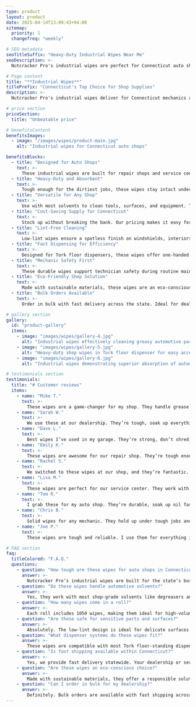 ```yaml
---
type: product
layout: product
date: 2025-04-14T13:09:43+04:00
sitemap:
  priority: 1
  changefreq: "weekly"

# SEO metadata
seoTitleSuffix: "Heavy-Duty Industrial Wipes Near Me"
seoDescription: >-
  Nutcracker Pro's industrial wipes are perfect for Connecticut auto shops. 1050 durable, lint-free wipes per roll tackle grease and oil. Ideal for dealerships, mechanics, and service centers. Save 40% vs. rental towels with fast shipping in Connecticut.

# Page content
title: "**Industrial Wipes**"
titlePrefix: "Connecticut's Top Choice for Shop Supplies"
description: >-
  Nutcracker Pro's industrial wipes deliver for Connecticut mechanics and dealerships. 1050 heavy-duty, lint-free wipes per roll handle oil, grease, and solvents. Durable and cost-effective, they save up to 40% compared to rental towels. Fast shipping ensures your shop stays stocked.

# price section
priceSection:
  title: "Unbeatable price"

# benefitsContent
benefitsImages:
  - image: "/images/wipes/product-main.jpg"
    alt: "Industrial wipes for Connecticut auto shops"

benefitsBlocks:
  - title: "Designed for Auto Shops"
    text: >-
      These industrial wipes are built for repair shops and service centers. They easily clean oil, grease, and fluids, making them a go-to for mechanics looking for reliable shop supplies.
  - title: "Heavy-Duty and Absorbent"
    text: >-
      Tough enough for the dirtiest jobs, these wipes stay intact under pressure. They soak up spills and grime fast, perfect for high-volume auto shops and service bays.
  - title: "Versatile for Any Shop"
    text: >-
      Use with most solvents to clean tools, surfaces, and equipment. These wipes offer flexibility for all your cleaning needs in professional garages.
  - title: "Cost-Saving Supply for Connecticut"
    text: >-
      Stock up without breaking the bank. Our pricing makes it easy for local service centers to maintain a steady supply of industrial wipes, cutting costs compared to rental options.
  - title: "Lint-Free Cleaning"
    text: >-
      Low-lint wipes ensure a spotless finish on windshields, interiors, and precision parts. Ideal for professional-grade results in any automotive workshop.
  - title: "Fast Dispensing for Efficiency"
    text: >-
      Designed for Tork floor dispensers, these wipes offer one-handed access and clean tear-off. Reduce waste and keep your shop running smoothly with this practical solution.
  - title: "Mechanic Safety First"
    text: >-
      These durable wipes support technician safety during routine maintenance. They’re safe for daily use in busy shop environments, with no shredding or residue.
  - title: "Eco-Friendly Shop Solution"
    text: >-
      Made with sustainable materials, these wipes are an eco-conscious choice for modern auto shops. Get high-performance cleaning while supporting environmental responsibility.
  - title: "Bulk Orders Available"
    text: >-
      Order in bulk with fast delivery across the state. Ideal for dealerships and fleet service centers needing a reliable supply of industrial wipes at competitive prices.

# gallery section
gallery:
  id: "product-gallery"
  items:
    - image: "images/wipes/gallery-4.jpg"
      alt: "Industrial wipes effectively cleaning greasy automotive parts"
    - image: "images/wipes/gallery-5.jpg"
      alt: "Heavy-duty shop wipes in Tork floor dispenser for easy access"
    - image: "images/wipes/gallery-6.jpg"
      alt: "Industrial wipes demonstrating superior absorption of automotive fluids"

# testimonials section
testimonials:
  title: "# Customer reviews"
  items:
    - name: "Mike T."
      text: >-
        These wipes are a game-changer for my shop. They handle grease and oil like nothing else, and they don’t tear. A roll lasts weeks, and the price is right. I’m sticking with these for sure.
    - name: "Sarah W."
      text: >-
        We use these at our dealership. They’re tough, soak up everything, and leave no lint. Saves us money compared to rentals, and delivery is always quick. Highly recommend!
    - name: "Dave L."
      text: >-
        Best wipes I’ve used in my garage. They’re strong, don’t shred, and clean tools and surfaces great. I use fewer per job, which cuts costs. Definitely worth it for any shop.
    - name: "Emily K."
      text: >-
        These wipes are awesome for our repair shop. They’re tough enough for heavy grease but soft for delicate surfaces. Fast shipping keeps us stocked without hassle.
    - name: "Rachel S."
      text: >-
        We switched to these wipes at our shop, and they’re fantastic. They handle everything from spills to tools, and they’re budget-friendly. A must for any service center.
    - name: "Lisa M."
      text: >-
        These wipes are perfect for our service center. They work with solvents and don’t fall apart. The roll fits our dispenser, and we’re saving big by switching to these.
    - name: "Tom R."
      text: >-
        I grab these for my auto shop. They’re durable, soak up oil fast, and don’t leave a mess. Great for cleaning parts and benches. I’ll keep ordering these for sure.
    - name: "Chris B."
      text: >-
        Solid wipes for any mechanic. They hold up under tough jobs and clean better than others I’ve tried. The low-lint feature is great for interior work. Good deal all around.
    - name: "Joe P."
      text: >-
        These wipes are tough and reliable. I use them for everything in my garage—oil, grease, you name it. They don’t rip, and the roll lasts. Great value for the price.

# FAQ section
faq:
  titleColored: "F.A.Q."
  questions:
    - question: "How tough are these wipes for auto shops in Connecticut?"
      answer: >-
        Nutcracker Pro’s industrial wipes are built for the state’s busiest garages. They stay strong when wet, handling grease, oil, and tough grime without tearing. Ideal for mechanics and dealerships.
    - question: "Do these wipes handle automotive solvents?"
      answer: >-
        Yes, they work with most shop-grade solvents like degreasers and brake cleaners. Designed for heavy use, they maintain performance through demanding cleaning jobs.
    - question: "How many wipes come in a roll?"
      answer: >-
        Each roll includes 1050 wipes, making them ideal for high-volume shops. They fit standard dispensers and offer a long-lasting supply for daily use.
    - question: "Are these safe for sensitive parts and surfaces?"
      answer: >-
        Absolutely. The low-lint design is ideal for delicate surfaces like glass, electronics, and interiors. They clean without leaving streaks or residue.
    - question: "What dispenser systems do these wipes fit?"
      answer: >-
        These wipes are compatible with most Tork floor-standing dispensers. The clean tear-off and one-handed access help reduce waste in fast-paced environments.
    - question: "Is fast shipping available within Connecticut?"
      answer: >-
        Yes, we provide fast delivery statewide. Your dealership or service center will stay stocked and ready with quick shipping on all orders.
    - question: "Are these wipes an eco-conscious choice?"
      answer: >-
        Made with sustainable materials, they offer a responsible solution for shops focused on reducing their environmental footprint while maintaining top-tier performance.
    - question: "Can I order in bulk for my dealership?"
      answer: >-
        Definitely. Bulk orders are available with fast shipping across Connecticut. Keep your shop running smoothly with consistent access to these reliable wipes.
---
```

